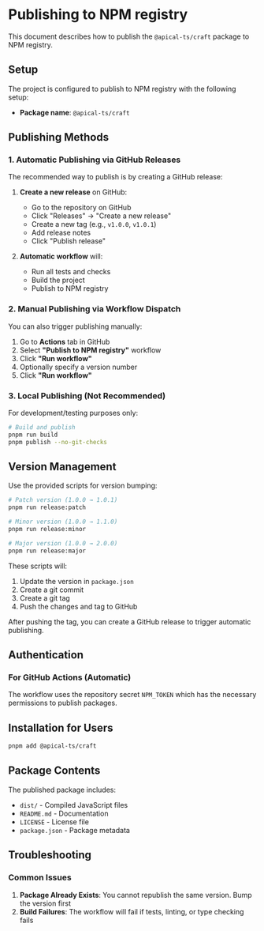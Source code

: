 # Publishing to NPM registry

This document describes how to publish the `@apical-ts/craft` package to NPM
registry.

## Setup

The project is configured to publish to NPM registry with the following setup:

- **Package name**: `@apical-ts/craft`

## Publishing Methods

### 1. Automatic Publishing via GitHub Releases

The recommended way to publish is by creating a GitHub release:

1. **Create a new release** on GitHub:

   - Go to the repository on GitHub
   - Click "Releases" → "Create a new release"
   - Create a new tag (e.g., `v1.0.0`, `v1.0.1`)
   - Add release notes
   - Click "Publish release"

2. **Automatic workflow** will:
   - Run all tests and checks
   - Build the project
   - Publish to NPM registry

### 2. Manual Publishing via Workflow Dispatch

You can also trigger publishing manually:

1. Go to **Actions** tab in GitHub
2. Select **"Publish to NPM registry"** workflow
3. Click **"Run workflow"**
4. Optionally specify a version number
5. Click **"Run workflow"**

### 3. Local Publishing (Not Recommended)

For development/testing purposes only:

```bash
# Build and publish
pnpm run build
pnpm publish --no-git-checks
```

## Version Management

Use the provided scripts for version bumping:

```bash
# Patch version (1.0.0 → 1.0.1)
pnpm run release:patch

# Minor version (1.0.0 → 1.1.0)
pnpm run release:minor

# Major version (1.0.0 → 2.0.0)
pnpm run release:major
```

These scripts will:

1. Update the version in `package.json`
2. Create a git commit
3. Create a git tag
4. Push the changes and tag to GitHub

After pushing the tag, you can create a GitHub release to trigger automatic
publishing.

## Authentication

### For GitHub Actions (Automatic)

The workflow uses the repository secret `NPM_TOKEN` which has the necessary
permissions to publish packages.

## Installation for Users

```bash
pnpm add @apical-ts/craft
```

## Package Contents

The published package includes:

- `dist/` - Compiled JavaScript files
- `README.md` - Documentation
- `LICENSE` - License file
- `package.json` - Package metadata

## Troubleshooting

### Common Issues

1. **Package Already Exists**: You cannot republish the same version. Bump the
   version first
2. **Build Failures**: The workflow will fail if tests, linting, or type
   checking fails
